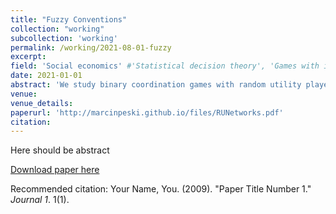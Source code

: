 ```yaml
---
title: "Fuzzy Conventions"
collection: "working"
subcollection: 'working'
permalink: /working/2021-08-01-fuzzy
excerpt: 
field: 'Social economics' #'Statistical decision theory', 'Games with incomplete information', 'Dynamic Games', 'Social economics'
date: 2021-01-01
abstract: 'We study binary coordination games with random utility played in networks. A typical equilibrium is fuzzy - it has positive fractions of agents playing each action. The set of average behaviors that may arise in an equilibrium typically depends on the network. The largest set (in the set inclusion sense) is achieved by a network that consists of a large number of copies of a large complete graph. The smallest set (in the set inclusion sense) is achieved on a lattice-type network. It consists of a single outcome that corresponds to a novel version of risk dominance that is appropriate for games with random utility.'
venue:
venue_details:
paperurl: 'http://marcinpeski.github.io/files/RUNetworks.pdf'
citation: 
---
```

Here should be abstract

[Download paper here](http://academicpages.github.io/files/paper1.pdf)

Recommended citation: Your Name, You. (2009). "Paper Title Number 1." <i>Journal 1</i>. 1(1).